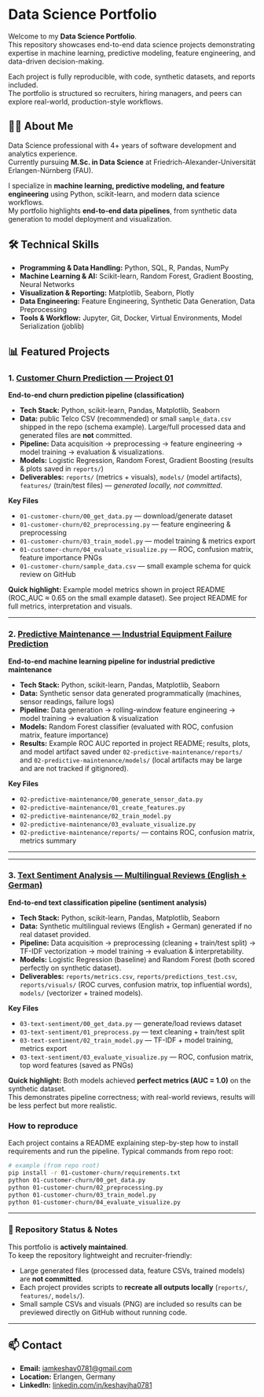 # Data Science Portfolio

Welcome to my **Data Science Portfolio**.  
This repository showcases end-to-end data science projects demonstrating expertise in machine learning, predictive modeling, feature engineering, and data-driven decision-making.  

Each project is fully reproducible, with code, synthetic datasets, and reports included.  
The portfolio is structured so recruiters, hiring managers, and peers can explore real-world, production-style workflows.

## 👨‍💻 About Me
Data Science professional with 4+ years of software development and analytics experience.  
Currently pursuing **M.Sc. in Data Science** at Friedrich-Alexander-Universität Erlangen-Nürnberg (FAU).  

I specialize in **machine learning, predictive modeling, and feature engineering** using Python, scikit-learn, and modern data science workflows.  
My portfolio highlights **end-to-end data pipelines**, from synthetic data generation to model deployment and visualization.  

## 🛠️ Technical Skills
- **Programming & Data Handling:** Python, SQL, R, Pandas, NumPy  
- **Machine Learning & AI:** Scikit-learn, Random Forest, Gradient Boosting, Neural Networks  
- **Visualization & Reporting:** Matplotlib, Seaborn, Plotly  
- **Data Engineering:** Feature Engineering, Synthetic Data Generation, Data Preprocessing  
- **Tools & Workflow:** Jupyter, Git, Docker, Virtual Environments, Model Serialization (joblib)  

## 📊 Featured Projects

### 1. [Customer Churn Prediction — Project 01](01-customer-churn/)
**End-to-end churn prediction pipeline (classification)**  
- **Tech Stack:** Python, scikit-learn, Pandas, Matplotlib, Seaborn  
- **Data:** public Telco CSV (recommended) or small `sample_data.csv` shipped in the repo (schema example). Large/full processed data and generated files are **not** committed.  
- **Pipeline:** Data acquisition → preprocessing → feature engineering → model training → evaluation & visualizations.  
- **Models:** Logistic Regression, Random Forest, Gradient Boosting (results & plots saved in `reports/`)  
- **Deliverables:** `reports/` (metrics + visuals), `models/` (model artifacts), `features/` (train/test files) — *generated locally, not committed*.

**Key Files**
- `01-customer-churn/00_get_data.py` — download/generate dataset  
- `01-customer-churn/02_preprocessing.py` — feature engineering & preprocessing  
- `01-customer-churn/03_train_model.py` — model training & metrics export  
- `01-customer-churn/04_evaluate_visualize.py` — ROC, confusion matrix, feature importance PNGs  
- `01-customer-churn/sample_data.csv` — small example schema for quick review on GitHub

**Quick highlight:** Example model metrics shown in project README (ROC_AUC ≈ 0.65 on the small example dataset). See project README for full metrics, interpretation and visuals.

---

### 2. [Predictive Maintenance — Industrial Equipment Failure Prediction](02-predictive-maintenance/)
**End-to-end machine learning pipeline for industrial predictive maintenance**  
- **Tech Stack:** Python, scikit-learn, Pandas, Matplotlib, Seaborn  
- **Data:** Synthetic sensor data generated programmatically (machines, sensor readings, failure logs)  
- **Pipeline:** Data generation → rolling-window feature engineering → model training → evaluation & visualization  
- **Models:** Random Forest classifier (evaluated with ROC, confusion matrix, feature importance)  
- **Results:** Example ROC AUC reported in project README; results, plots, and model artifact saved under `02-predictive-maintenance/reports/` and `02-predictive-maintenance/models/` (local artifacts may be large and are not tracked if gitignored).

**Key Files**
- `02-predictive-maintenance/00_generate_sensor_data.py`  
- `02-predictive-maintenance/01_create_features.py`  
- `02-predictive-maintenance/02_train_model.py`  
- `02-predictive-maintenance/03_evaluate_visualize.py`  
- `02-predictive-maintenance/reports/` — contains ROC, confusion matrix, metrics summary

---
---

### 3. [Text Sentiment Analysis — Multilingual Reviews (English + German)](03-text-sentiment/)
**End-to-end text classification pipeline (sentiment analysis)**  
- **Tech Stack:** Python, scikit-learn, Pandas, Matplotlib, Seaborn  
- **Data:** Synthetic multilingual reviews (English + German) generated if no real dataset provided.  
- **Pipeline:** Data acquisition → preprocessing (cleaning + train/test split) → TF-IDF vectorization → model training → evaluation & interpretability.  
- **Models:** Logistic Regression (baseline) and Random Forest (both scored perfectly on synthetic dataset).  
- **Deliverables:** `reports/metrics.csv`, `reports/predictions_test.csv`, `reports/visuals/` (ROC curves, confusion matrix, top influential words), `models/` (vectorizer + trained models).

**Key Files**
- `03-text-sentiment/00_get_data.py` — generate/load reviews dataset  
- `03-text-sentiment/01_preprocess.py` — text cleaning + train/test split  
- `03-text-sentiment/02_train_model.py` — TF-IDF + model training, metrics export  
- `03-text-sentiment/03_evaluate_visualize.py` — ROC, confusion matrix, top word features (saved as PNGs)

**Quick highlight:** Both models achieved **perfect metrics (AUC = 1.0)** on the synthetic dataset.  
This demonstrates pipeline correctness; with real-world reviews, results will be less perfect but more realistic.


### How to reproduce 
Each project contains a README explaining step-by-step how to install requirements and run the pipeline. Typical commands from repo root:

```bash
# example (from repo root)
pip install -r 01-customer-churn/requirements.txt
python 01-customer-churn/00_get_data.py
python 01-customer-churn/02_preprocessing.py
python 01-customer-churn/03_train_model.py
python 01-customer-churn/04_evaluate_visualize.py
```

---

### 🚀 Repository Status & Notes

This portfolio is **actively maintained**.  
To keep the repository lightweight and recruiter-friendly:

- Large generated files (processed data, feature CSVs, trained models) are **not committed**.  
- Each project provides scripts to **recreate all outputs locally** (`reports/`, `features/`, `models/`).  
- Small sample CSVs and visuals (PNG) are included so results can be previewed directly on GitHub without running code.  

---

## 📫 Contact
- **Email:** iamkeshav0781@gmail.com  
- **Location:** Erlangen, Germany  
- **LinkedIn:** [linkedin.com/in/keshavjha0781](https://linkedin.com/in/keshavjha0781)  

